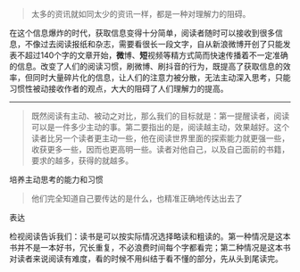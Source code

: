> 太多的资讯就如同太少的资讯一样，都是一种对理解力的阻碍。

在这个信息爆炸的时代，获取信息变得十分简单，阅读者随时可以接收到很多信息，不像过去阅读报纸和杂志，需要看很长一段文字，自从新浪微博开创了只能发表不超过140个字的文章开始，**微**博、**短**视频等精方式简而快速传播着不一定准确的信息。改变了人们的阅读习惯，刷微博、刷抖音的行为，既提高了获取信息的效率，但同时大量碎片化的信息，让人们的注意力被分散，无法主动深入思考，只能习惯性被动接收作者的观点，大大的阻碍了人们理解力的提高。

-------


> 既然阅读有主动、被动之对比，那么我们的目标就是：第一提醒读者，阅读可以是一件多少主动的事。第二要指出的是，阅读越主动，效果越好。这个读者比另一个读者更主动一些，他在阅读世界里面的探索能力就更强一些，收获更多一些，因而也更高明一些。读者对他自己，以及自己面前的书籍，要求的越多，获得的就越多。

培养主动思考的能力和习惯

> 他们完全知道自己要传达的是什么，也精准正确地传达出去了 

表达


检视阅读告诉我们：读书是可以按实际情况选择略读和粗读的。第一种情况是这本书并不是一本好书，冗长重复，不必浪费时间每个字都看完；第二种情况是这本书对读者来说阅读有难度，看的时候不用纠结于看不懂的部分，先从头到尾读完。